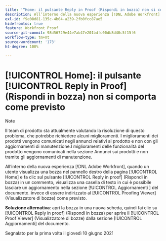 ```yaml
---
title: '“Home: il pulsante Reply in Proof (Rispondi in bozza) non si comporta come previsto”'
description: All’interno della nuova esperienza [!DNL Adobe Workfront] , quando un utente visualizza una bozza nel pannello destro della pagina [!UICONTROL Home] e fa clic sul pulsante [!UICONTROL Reply in proof] (Rispondi in bozza) in un commento, visualizza una casella di testo in cui è possibile lasciare un aggiornamento nella sezione [!UICONTROL Aggiornamenti] del documento invece di essere indirizzato al Proofing Viewer (Visualizzatore di bozze) come previsto.
exl-id: f9e08d81-135c-4b04-a239-2fb0fcc87ae5
hidefromtoc: true
feature: Workfront Proof
source-git-commit: 98d56729e44e7ab47e201bdfc00db8d40c5f15f6
workflow-type: tm+mt
source-wordcount: '173'
ht-degree: 100%

---
```


# [!UICONTROL Home]: il pulsante [!UICONTROL Reply in Proof] (Rispondi in bozza) non si comporta come previsto

<!--Converted to story-->

>[!NOTE]
>
>Il team di prodotto sta attualmente valutando la risoluzione di questo problema, che potrebbe richiedere alcuni miglioramenti. I miglioramenti dei prodotti vengono comunicati negli annunci relativi al prodotto e non con gli aggiornamenti di manutenzione.I miglioramenti delle funzionalità del prodotto vengono comunicati nella sezione Annunci sui prodotti e non tramite gli aggiornamenti di manutenzione.

All’interno della nuova esperienza [!DNL Adobe Workfront], quando un utente visualizza una bozza nel pannello destro della pagina [!UICONTROL Home] e fa clic sul pulsante [!UICONTROL Reply in proof] (Rispondi in bozza) in un commento, visualizza una casella di testo in cui è possibile lasciare un aggiornamento nella sezione [!UICONTROL Aggiornamenti ] del documento. invece di essere indirizzato al [!UICONTROL Proofing Viewer] (Visualizzatore di bozze) come previsto.

**Soluzione alternativa**: apri la bozza in una nuova scheda, quindi fai clic su [!UICONTROL Reply in proof] (Rispondi in bozza) per aprire il [!UICONTROL Proof Viewer] (Visualizzatore di bozze) dalla sezione [!UICONTROL Aggiornamenti] del documento.

Segnalato per la prima volta il giovedì 10 giugno 2021
